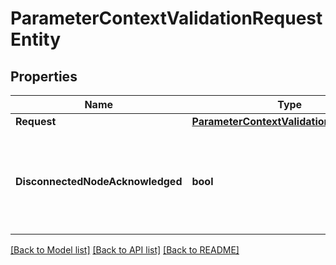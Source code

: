 # ParameterContextValidationRequestEntity

## Properties

Name | Type | Description | Notes
------------ | ------------- | ------------- | -------------
**Request** | [**ParameterContextValidationRequestDto**](ParameterContextValidationRequestDTO.md) |  | [optional] 
**DisconnectedNodeAcknowledged** | **bool** | Acknowledges that this node is disconnected to allow for mutable requests to proceed. | [optional] 

[[Back to Model list]](../README.md#documentation-for-models) [[Back to API list]](../README.md#documentation-for-api-endpoints) [[Back to README]](../README.md)


